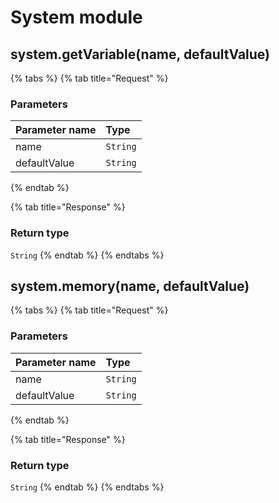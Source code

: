 # System module

## system.getVariable\(name, defaultValue\)

{% tabs %}
{% tab title="Request" %}
### **Parameters**

| Parameter name | Type |
| :--- | :--- |
| name | `String` |
| defaultValue | `String` |
{% endtab %}

{% tab title="Response" %}
### Return type

`String`
{% endtab %}
{% endtabs %}

## system.memory\(name, defaultValue\)

{% tabs %}
{% tab title="Request" %}
### **Parameters**

| Parameter name | Type |
| :--- | :--- |
| name | `String` |
| defaultValue | `String` |
{% endtab %}

{% tab title="Response" %}
### Return type

`String`
{% endtab %}
{% endtabs %}

